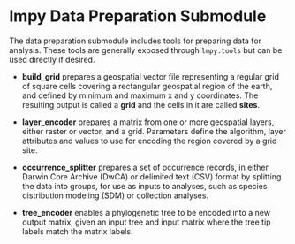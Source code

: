 # lmpy Data Preparation Submodule

The data preparation submodule includes tools for preparing data for analysis.  These
tools are generally exposed through `lmpy.tools` but can be used directly if desired.

* **build_grid** prepares a geospatial vector file representing a regular grid of
square cells covering a rectangular geospatial region of the earth, and defined by
minimum and maximum x and y coordinates.  The resulting output is called a
**grid** and the cells in it are called **sites**.

* **layer_encoder** prepares a matrix from one or more geospatial layers, either raster
or vector, and a grid. Parameters define the algorithm, layer attributes and
values to use for encoding the region covered by a grid site.

* **occurrence_splitter** prepares a set of occurrence records, in either Darwin Core
Archive (DwCA) or delimited text (CSV) format by splitting the data into groups, for
use as inputs to analyses, such as species distribution modeling (SDM) or collection
analyses.

* **tree_encoder** enables a phylogenetic tree to be encoded into a new output matrix,
given an input tree and input matrix where the tree tip labels match the matrix labels.
